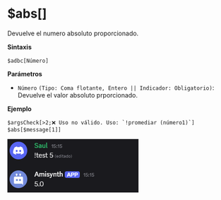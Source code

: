 
# $abs[]
Devuelve el numero absoluto proporcionado.

**Sintaxis**
```
$adbc[Número]
```

**Parámetros**
- `Número` `(Tipo: Coma flotante, Entero || Indicador: Obligatorio)`: Devuelve el valor absoluto prporcionado.

**Ejemplo**
```
$argsCheck[>2;❌ Uso no válido. Uso: `!promediar (número1)`]
$abs[$message[1]]
```

![alt text](image-96.png)

